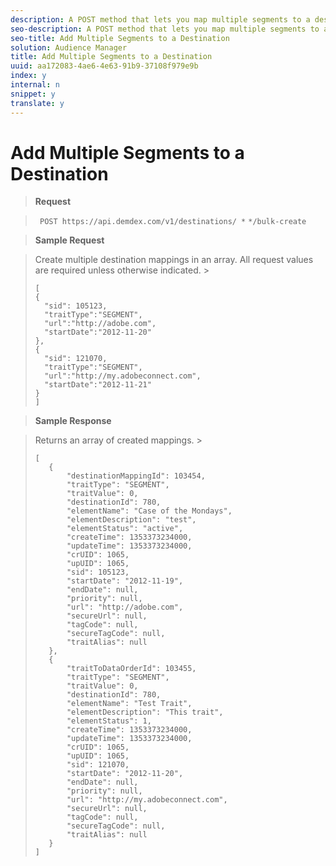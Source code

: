 ```yaml
---
description: A POST method that lets you map multiple segments to a destination.
seo-description: A POST method that lets you map multiple segments to a destination.
seo-title: Add Multiple Segments to a Destination
solution: Audience Manager
title: Add Multiple Segments to a Destination
uuid: aa172083-4ae6-4e63-91b9-37108f979e9b
index: y
internal: n
snippet: y
translate: y
---
```


# Add Multiple Segments to a Destination


>**Request** 

>` POST https://api.demdex.com/v1/destinations/ *` <destinationId>`*/bulk-create` 

>**Sample Request** 

>Create multiple destination mappings in an array. All request values are required unless otherwise indicated. >
>```
>[ 
>{ 
>   "sid": 105123, 
>   "traitType":"SEGMENT", 
>   "url":"http://adobe.com", 
>   "startDate":"2012-11-20" 
>}, 
>{ 
>   "sid": 121070, 
>   "traitType":"SEGMENT", 
>   "url":"http://my.adobeconnect.com", 
>   "startDate":"2012-11-21" 
>} 
>]
>```


>**Sample Response** 

>Returns an array of created mappings. >
>```
>[ 
>    { 
>        "destinationMappingId": 103454, 
>        "traitType": "SEGMENT", 
>        "traitValue": 0, 
>        "destinationId": 780, 
>        "elementName": "Case of the Mondays", 
>        "elementDescription": "test", 
>        "elementStatus": "active", 
>        "createTime": 1353373234000, 
>        "updateTime": 1353373234000, 
>        "crUID": 1065, 
>        "upUID": 1065, 
>        "sid": 105123, 
>        "startDate": "2012-11-19", 
>        "endDate": null, 
>        "priority": null, 
>        "url": "http://adobe.com", 
>        "secureUrl": null, 
>        "tagCode": null, 
>        "secureTagCode": null, 
>        "traitAlias": null 
>    }, 
>    { 
>        "traitToDataOrderId": 103455, 
>        "traitType": "SEGMENT", 
>        "traitValue": 0, 
>        "destinationId": 780, 
>        "elementName": "Test Trait", 
>        "elementDescription": "This trait", 
>        "elementStatus": 1, 
>        "createTime": 1353373234000, 
>        "updateTime": 1353373234000, 
>        "crUID": 1065, 
>        "upUID": 1065, 
>        "sid": 121070, 
>        "startDate": "2012-11-20", 
>        "endDate": null, 
>        "priority": null, 
>        "url": "http://my.adobeconnect.com", 
>        "secureUrl": null, 
>        "tagCode": null, 
>        "secureTagCode": null, 
>        "traitAlias": null 
>    } 
>]
>```

